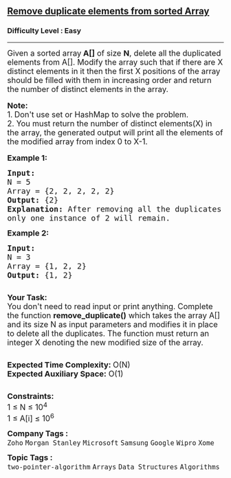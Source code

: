 <h2><a href="https://practice.geeksforgeeks.org/problems/remove-duplicate-elements-from-sorted-array/0">Remove duplicate elements from sorted Array</a></h2><h3>Difficulty Level : Easy</h3><hr><div class="problems_problem_content__Xm_eO"><p><span style="font-size:18px">Given a sorted array<strong> A[]</strong> of size <strong>N</strong>, delete all the duplicated elements from A[]. Modify the array such that if there are X distinct elements in it&nbsp;then the first X positions of the array should be filled with them in increasing order and return the number of distinct elements in the array.</span><br>
<br>
<span style="font-size:18px"><strong>Note: </strong><br>
1.<strong>&nbsp;</strong>Don't use set or HashMap to solve the problem.<br>
2. You must return the number of distinct elements(X) in the array, the generated output will print all the elements of the modified array from index 0 to X-1.</span><br>
<br>
<span style="font-size:18px"><strong>Example 1:</strong></span></p>

<pre><span style="font-size:18px"><strong>Input:</strong>
N = 5
Array = {2, 2, 2, 2, 2}
<strong>Output:</strong> {2}
<strong>Explanation:</strong> After removing all the duplicates 
only one instance of 2 will remain.</span>
</pre>

<p><span style="font-size:18px"><strong>Example 2:</strong></span></p>

<pre><span style="font-size:18px"><strong>Input:</strong>
N = 3
Array = {1, 2, 2}
<strong>Output:</strong> {1, 2}</span></pre>

<p><br>
<span style="font-size:18px"><strong>Your Task: &nbsp;</strong><br>
You don't need to read input or print anything. Complete the function <strong>remove_duplicate()</strong> which takes the array A[] and its size N as input parameters and modifies it in place to delete all the duplicates. The function must return an integer X denoting the new modified size of the array.&nbsp;</span></p>

<p><br>
<span style="font-size:18px"><strong>Expected Time Complexity: </strong>O(N)<br>
<strong>Expected Auxiliary Space:</strong> O(1)</span></p>

<p><br>
<span style="font-size:18px"><strong>Constraints:</strong><br>
1 ≤ N ≤ 10<sup>4</sup><br>
1 ≤ A[i] ≤ 10<sup>6</sup></span></p>
</div><p><span style=font-size:18px><strong>Company Tags : </strong><br><code>Zoho</code>&nbsp;<code>Morgan Stanley</code>&nbsp;<code>Microsoft</code>&nbsp;<code>Samsung</code>&nbsp;<code>Google</code>&nbsp;<code>Wipro</code>&nbsp;<code>Xome</code>&nbsp;<br><p><span style=font-size:18px><strong>Topic Tags : </strong><br><code>two-pointer-algorithm</code>&nbsp;<code>Arrays</code>&nbsp;<code>Data Structures</code>&nbsp;<code>Algorithms</code>&nbsp;